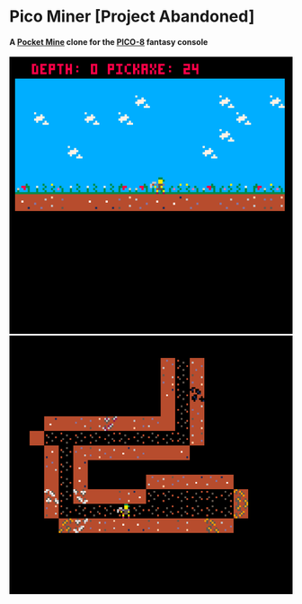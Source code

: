 # Pico Miner [Project Abandoned]
#### A [Pocket Mine](http://www.pocketmine.com/) clone for the [PICO-8](https://www.lexaloffle.com/pico-8.php) fantasy console

![](gameplay1.gif)
![](gameplay2.gif)
